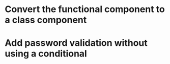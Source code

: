 # Convert the functional component to a class component
# Add password validation without using a conditional